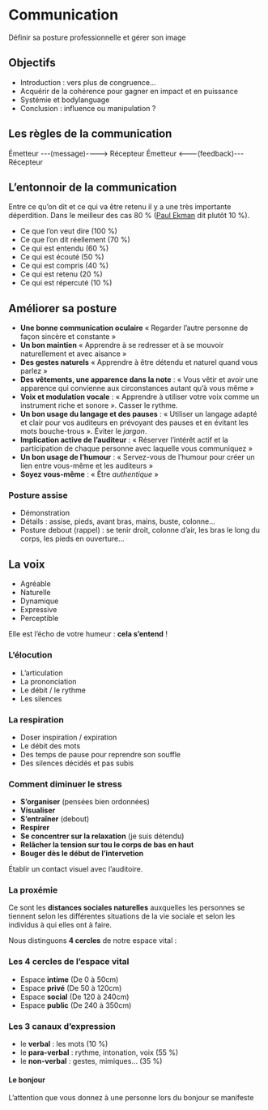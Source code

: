 # Communication

Définir sa posture professionnelle et gérer son image

## Objectifs 

- Introduction : vers plus de congruence...
- Acquérir de la cohérence pour gagner en impact et en puissance
- Systémie et bodylanguage
- Conclusion : influence ou manipulation ?

## Les règles de la communication

Émetteur ---(message)----> Récepteur
Émetteur <---(feedback)--- Récepteur

## L’entonnoir de la communication

Entre ce qu’on dit et ce qui va être retenu il y a une très importante déperdition. Dans le meilleur des cas 80 % ([Paul Ekman](http://fr.wikipedia.org/wiki/Paul_Ekman) dit plutôt 10 %).

- Ce que l’on veut dire (100 %)
- Ce que l’on dit réellement (70 %)
- Ce qui est entendu (60 %)
- Ce qui est écouté (50 %)
- Ce qui est compris (40 %)
- Ce qui est retenu (20 %)
- Ce qui est répercuté (10 %)

## Améliorer sa posture

- __Une bonne communication oculaire__ « Regarder l’autre personne de façon sincère et constante »
- __Un bon maintien__ « Apprendre à se redresser et à se mouvoir naturellement et avec aisance »
- __Des gestes naturels__ « Apprendre à être détendu et naturel quand vous parlez »
- __Des vêtements, une apparence dans la note__ : « Vous vêtir et avoir une apparence qui convienne aux circonstances autant qu’à vous même »
- __Voix et modulation vocale__ : « Apprendre à utiliser votre voix comme un instrument riche et sonore ». Casser le rythme.
- __Un bon usage du langage et des pauses__ : « Utiliser un langage adapté et clair pour vos auditeurs en prévoyant des pauses et en évitant les mots bouche-trous ». Éviter le _jargon_.
- __Implication active de l’auditeur__ : « Réserver  l’intérêt actif et la participation de chaque personne avec laquelle vous communiquez »
- __Un bon usage de l’humour__ : « Servez-vous de l’humour pour créer un lien entre vous-même et les auditeurs »
- __Soyez vous-même__ : « Être _authentique_ »

### Posture assise

- Démonstration
- Détails : assise, pieds, avant bras, mains, buste, colonne…
- Posture debout (rappel) : se tenir droit, colonne d’air, les bras le long du corps, les pieds en ouverture…

## La voix

- Agréable
- Naturelle
- Dynamique
- Expressive
- Perceptible

Elle est l’écho de votre humeur : __cela s’entend__ !

### L’élocution

- L’articulation
- La prononciation
- Le débit / le rythme
- Les silences

### La respiration

- Doser inspiration / expiration
- Le débit des mots
- Des temps de pause pour reprendre son souffle
- Des silences décidés et pas subis

### Comment diminuer le stress

- __S’organiser__ (pensées bien ordonnées)
- __Visualiser__
- __S’entraîner__ (debout)
- __Respirer__
- __Se concentrer sur la relaxation__ (je suis détendu)
- __Relâcher la tension sur tou le corps de bas en haut__
- __Bouger dès le début de l’intervetion__

Établir un contact visuel avec l’auditoire.

### La proxémie

Ce sont les __distances sociales naturelles__ auxquelles les personnes se tiennent selon les différentes situations de la vie sociale et selon les individus à qui elles ont à faire.

Nous distinguons __4 cercles__ de notre espace vital :

### Les 4 cercles de l’espace vital

- Espace __intime__ (De 0 à 50cm)
- Espace __privé__  (De 50 à 120cm)
- Espace __social__ (De 120 à 240cm)
- Espace __public__ (De 240 à 350cm)

### Les 3 canaux d’expression

- le __verbal__ : les mots (10 %)
- le __para-verbal__ : rythme, intonation, voix (55 %)
- le __non-verbal__ : gestes, mimiques… (35 %)


#### Le bonjour

L’attention que vous donnez à une personne lors du bonjour se manifeste 




